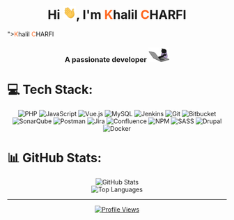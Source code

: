 <p align="center">
  <h1 align="center">Hi <img src="https://raw.githubusercontent.com/kcharfi24/kcharfi24/main/wave.gif" width="30" height="30">, I'm <span title="The name 'Khalil' (خليل) originates from Arabic and means 'friend' or 'companion.'"><span style="color:#FF6820">K</span>halil</span> <span style="color:#FF6820">C</span>HARFI</h1>
"><span style="color:#FF6820">K</span>halil</span> <span style="color:#FF6820">C</span>HARFI</h1>
  <h3 align="center">A passionate developer <img src="https://github.com/kcharfi24/kcharfi24/blob/main/type.webp" width="48"></h3>
</p>

# 💻 Tech Stack:
<p align="center">
  <img src="https://img.shields.io/badge/php-%23777BB4.svg?style=for-the-badge&logo=php&logoColor=white" alt="PHP" />
  <img src="https://img.shields.io/badge/javascript-%23323330.svg?style=for-the-badge&logo=javascript&logoColor=%23F7DF1E" alt="JavaScript" />
  <img src="https://img.shields.io/badge/vue.js-%2335495e.svg?style=for-the-badge&logo=vuedotjs&logoColor=%234FC08D" alt="Vue.js" />
  <img src="https://img.shields.io/badge/mysql-4479A1.svg?style=for-the-badge&logo=mysql&logoColor=white" alt="MySQL" />
  <img src="https://img.shields.io/badge/jenkins-%232C5263.svg?style=for-the-badge&logo=jenkins&logoColor=white" alt="Jenkins" />
  <img src="https://img.shields.io/badge/git-%23F05033.svg?style=for-the-badge&logo=git&logoColor=white" alt="Git" />
  <img src="https://img.shields.io/badge/bitbucket-%230047B3.svg?style=for-the-badge&logo=bitbucket&logoColor=white" alt="Bitbucket" />
  <img src="https://img.shields.io/badge/SonarQube-black?style=for-the-badge&logo=sonarqube&logoColor=4E9BCD" alt="SonarQube" />
  <img src="https://img.shields.io/badge/Postman-FF6C37?style=for-the-badge&logo=postman&logoColor=white" alt="Postman" />
  <img src="https://img.shields.io/badge/jira-%230A0FFF.svg?style=for-the-badge&logo=jira&logoColor=white" alt="Jira" />
  <img src="https://img.shields.io/badge/confluence-%23172BF4.svg?style=for-the-badge&logo=confluence&logoColor=white" alt="Confluence" />
  <img src="https://img.shields.io/badge/NPM-%23CB3837.svg?style=for-the-badge&logo=npm&logoColor=white" alt="NPM" />
  <img src="https://img.shields.io/badge/SASS-hotpink.svg?style=for-the-badge&logo=SASS&logoColor=white" alt="SASS" />
  <img src="https://img.shields.io/badge/drupal-%230678BE.svg?style=for-the-badge&logo=drupal&logoColor=white" alt="Drupal" />
  <img src="https://img.shields.io/badge/docker-%230db7ed.svg?style=for-the-badge&amp;logo=docker&amp;logoColor=white" alt="Docker">
</p>

# 📊 GitHub Stats:
<p align="center">
  <img src="https://github-readme-stats.vercel.app/api?username=kcharfi24&theme=default_repocard&hide_border=true&include_all_commits=true&count_private=false" alt="GitHub Stats" />
  <br/>
  <img src="https://github-readme-stats.vercel.app/api/top-langs/?username=kcharfi24&theme=default_repocard&hide_border=true&include_all_commits=true&count_private=false&layout=compact" alt="Top Languages" />
</p>

---

<p align="center">
  <a href="https://visitcount.itsvg.in">
    <img src="https://visitcount.itsvg.in/api?id=kcharfi24&icon=1&color=1" alt="Profile Views" />
  </a>
</p>
